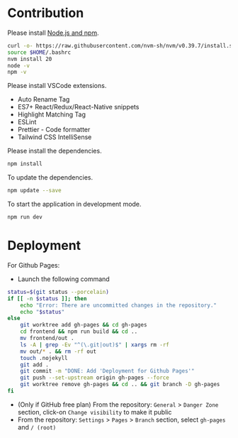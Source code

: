 # Contribution

Please install [Node.js and npm](https://nodejs.org/en/download/package-manager).

```bash
curl -o- https://raw.githubusercontent.com/nvm-sh/nvm/v0.39.7/install.sh | bash
source $HOME/.bashrc
nvm install 20
node -v
npm -v
```

Please install VSCode extensions.

- Auto Rename Tag
- ES7+ React/Redux/React-Native snippets
- Highlight Matching Tag
- ESLint
- Prettier - Code formatter
- Tailwind CSS IntelliSense

Please install the dependencies.

```bash
npm install
```

To update the dependencies.

```bash
npm update --save
```

To start the application in development mode.

```bash
npm run dev
```

# Deployment

For Github Pages:

- Launch the following command

```bash
status=$(git status --porcelain)
if [[ -n $status ]]; then
    echo "Error: There are uncommitted changes in the repository."
    echo "$status"
else
    git worktree add gh-pages && cd gh-pages
    cd frontend && npm run build && cd ..
    mv frontend/out .
    ls -A | grep -Ev "^(\.git|out)$" | xargs rm -rf
    mv out/* . && rm -rf out
    touch .nojekyll
    git add .
    git commit -m "DONE: Add 'Deployment for Github Pages'"
    git push --set-upstream origin gh-pages --force
    git worktree remove gh-pages && cd .. && git branch -D gh-pages
fi
```

- (Only if GitHub free plan) From the repository: `General` > `Danger Zone` section, click-on `Change visibility` to make it public
- From the repository: `Settings` > `Pages` > `Branch` section, select `gh-pages` and `/ (root)`
